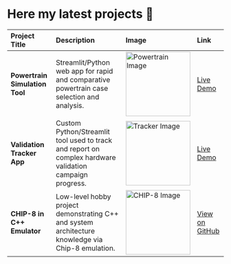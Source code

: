 # Here my latest projects 🚀 



| Project Title | Description | Image | Link |
| :--- | :--- | :--- | :--- |
| **Powertrain Simulation Tool** | Streamlit/Python web app for rapid and comparative powertrain case selection and analysis. | <a href="https://itsvinm-powertrain-case-selection-powertrain-sim-1k95tr.streamlit.app/" target="_blank"><img src="https://di-uploads-pod16.dealerinspire.com/toyotaofnorthcharlotte/uploads/2022/12/vehicle-powertrain.jpg" width="150" alt="Powertrain Image"></a> | [Live Demo](https://itsvinm-powertrain-case-selection-powertrain-sim-1k95tr.streamlit.app/) |
| **Validation Tracker App** | Custom Python/Streamlit tool used to track and report on complex hardware validation campaign progress. | <a href="https://itsvinm-tracker-tracker-bhweqt.streamlit.app/" target="_blank"><img src="https://img.freepik.com/free-photo/green-check-mark-symbol-icon-sign-correct-right-approve-concept-confirm-illustration-isolated-green-background-3d-rendering_56104-1220.jpg" width="150" alt="Tracker Image"></a> | [Live Demo](https://itsvinm-tracker-tracker-bhweqt.streamlit.app/) |
| **CHIP-8 in C++ Emulator** | Low-level hobby project demonstrating C++ and system architecture knowledge via Chip-8 emulation. | <a href="https://github.com/itsVinM/CHIP-8_Emulator" target="_blank"><img src="https://github.com/user-attachments/assets/94ea7b6f-f52b-4097-ac21-542e92f48505" width="150" alt="CHIP-8 Image"></a> | [View on GitHub](https://github.com/itsVinM/CHIP-8_Emulator) |

